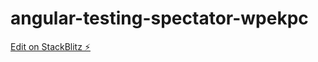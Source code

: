# angular-testing-spectator-wpekpc

[Edit on StackBlitz ⚡️](https://stackblitz.com/edit/angular-testing-spectator-wpekpc)